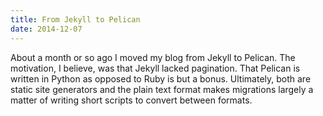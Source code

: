 ```yaml
---
title: From Jekyll to Pelican
date: 2014-12-07
---
```


About a month or so ago I moved my blog from Jekyll to Pelican.  The motivation,
I believe, was that Jekyll lacked pagination.  That Pelican is written in Python
as opposed to Ruby is but a bonus.  Ultimately, both are static site generators
and the plain text format makes migrations largely a matter of writing short
scripts to convert between formats.
